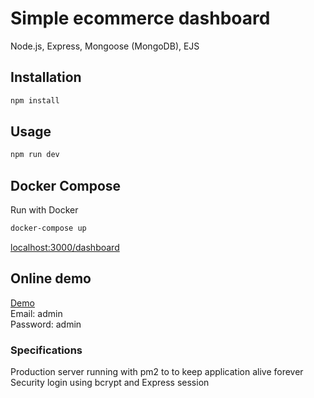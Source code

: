 # Simple ecommerce dashboard

Node.js, Express, Mongoose (MongoDB), EJS

## Installation

```bash
npm install
```

## Usage

```bash
npm run dev
```

## Docker Compose

Run with Docker

```bash
docker-compose up
```

[localhost:3000/dashboard](localhost:3000/dashboard)

## Online demo

[Demo](https://ecommerce-dashboard-hhzo.onrender.com/)\
Email: admin\
Password: admin

### Specifications

Production server running with pm2 to to keep application alive forever\
Security login using bcrypt and Express session
